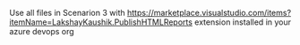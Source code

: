 Use all files in Scenarion 3 with https://marketplace.visualstudio.com/items?itemName=LakshayKaushik.PublishHTMLReports extension installed in your azure devops org

